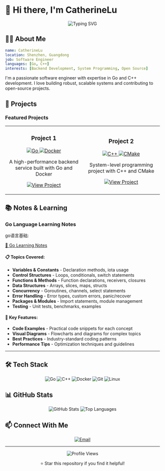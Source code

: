 # 👋 Hi there, I'm CatherineLu

<div align="center">
  <img src="https://readme-typing-svg.herokuapp.com?font=Fira+Code&weight=500&size=28&pause=1000&color=6366F1&center=true&vCenter=true&width=435&lines=Software+Engineer;Go+%7C+C%2B%2B+Developer;Open+Source+Enthusiast" alt="Typing SVG" />
</div>

## 🧑‍💻 About Me

```yaml
name: CatherineLu
location: Shenzhen, Guangdong
job: Software Engineer
languages: [Go, C++]
interests: [Backend Development, System Programming, Open Source]
```

I'm a passionate software engineer with expertise in Go and C++ development. I love building robust, scalable systems and contributing to open-source projects.

## 🚀 Projects

### Featured Projects

<table>
  <tr>
    <td width="50%">
      <h3 align="center">Project 1</h3>
      <p align="center">
        <a href="#" target="_blank">
          <img src="https://img.shields.io/badge/Go-00ADD8?style=for-the-badge&logo=go&logoColor=white" alt="Go" />
        </a>
        <a href="#" target="_blank">
          <img src="https://img.shields.io/badge/Docker-2496ED?style=for-the-badge&logo=docker&logoColor=white" alt="Docker" />
        </a>
      </p>
      <p align="center">
        A high-performance backend service built with Go and Docker
      </p>
      <p align="center">
        <a href="#" target="_blank">
          <img src="https://img.shields.io/badge/View_Project-FF6B6B?style=for-the-badge&logo=github&logoColor=white" alt="View Project" />
        </a>
      </p>
    </td>
    <td width="50%">
      <h3 align="center">Project 2</h3>
      <p align="center">
        <a href="#" target="_blank">
          <img src="https://img.shields.io/badge/C%2B%2B-00599C?style=for-the-badge&logo=c%2B%2B&logoColor=white" alt="C++" />
        </a>
        <a href="#" target="_blank">
          <img src="https://img.shields.io/badge/CMake-064F8C?style=for-the-badge&logo=cmake&logoColor=white" alt="CMake" />
        </a>
      </p>
      <p align="center">
        System-level programming project with C++ and CMake
      </p>
      <p align="center">
        <a href="#" target="_blank">
          <img src="https://img.shields.io/badge/View_Project-FF6B6B?style=for-the-badge&logo=github&logoColor=white" alt="View Project" />
        </a>
      </p>
    </td>
  </tr>
</table>

## 📚 Notes & Learning

### Go Language Learning Notes

go语言基础:

<div align="left">
  <a href="notes-preview.md" target="_blank">📖 Go Learning Notes</a>
</div>

#### 📋 Topics Covered:
- **Variables & Constants** - Declaration methods, iota usage
- **Control Structures** - Loops, conditionals, switch statements
- **Functions & Methods** - Function declarations, receivers, closures
- **Data Structures** - Arrays, slices, maps, structs
- **Concurrency** - Goroutines, channels, select statements
- **Error Handling** - Error types, custom errors, panic/recover
- **Packages & Modules** - Import statements, module management
- **Testing** - Unit tests, benchmarks, examples

#### 🎯 Key Features:
- **Code Examples** - Practical code snippets for each concept
- **Visual Diagrams** - Flowcharts and diagrams for complex topics
- **Best Practices** - Industry-standard coding patterns
- **Performance Tips** - Optimization techniques and guidelines

---

## 🛠️ Tech Stack

<div align="center">
  <img src="https://img.shields.io/badge/Go-00ADD8?style=for-the-badge&logo=go&logoColor=white" alt="Go" />
  <img src="https://img.shields.io/badge/C%2B%2B-00599C?style=for-the-badge&logo=c%2B%2B&logoColor=white" alt="C++" />
  <img src="https://img.shields.io/badge/Docker-2496ED?style=for-the-badge&logo=docker&logoColor=white" alt="Docker" />
  <img src="https://img.shields.io/badge/Git-F05032?style=for-the-badge&logo=git&logoColor=white" alt="Git" />
  <img src="https://img.shields.io/badge/Linux-FCC624?style=for-the-badge&logo=linux&logoColor=black" alt="Linux" />
</div>

## 📊 GitHub Stats

<div align="center">
  <img src="https://github-readme-stats.vercel.app/api?username=CatherineLu&show_icons=true&theme=radical" alt="GitHub Stats" />
  <img src="https://github-readme-stats.vercel.app/api/top-langs/?username=CatherineLu&layout=compact&theme=radical" alt="Top Languages" />
</div>

## 📫 Connect With Me

<div align="center">
  <a href="lbc0401@qq.com">
    <img src="https://img.shields.io/badge/Email-D14836?style=for-the-badge&logo=gmail&logoColor=white" alt="Email" />
  </a>
</div>

---

<div align="center">
  <img src="https://komarev.com/ghpvc/?username=CatherineLu&style=flat-square&color=blue" alt="Profile Views" />
  <p>⭐ Star this repository if you find it helpful!</p>
</div>
